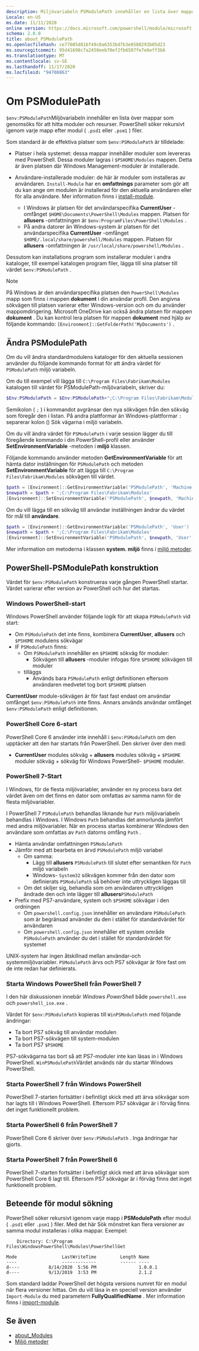 ```yaml
---
description: Miljövariabeln PSModulePath innehåller en lista över mappar som genomsöks för att hitta moduler och resurser.
Locale: en-US
ms.date: 11/11/2020
online version: https://docs.microsoft.com/powershell/module/microsoft.powershell.core/about/about_PSModulePath?view=powershell-7.2&WT.mc_id=ps-gethelp
schema: 2.0.0
title: about_PSModulePath
ms.openlocfilehash: ce77005d816f49c0a6353bd7b3e0580293b05d23
ms.sourcegitcommit: 95d41698c7a2450eeb70ef2fb6507fe7e6eff3b6
ms.translationtype: MT
ms.contentlocale: sv-SE
ms.lasthandoff: 11/17/2020
ms.locfileid: "94708863"
---
```

# <a name="about-psmodulepath"></a>Om PSModulePath

`$env:PSModulePath`Miljövariabeln innehåller en lista över mappar som genomsöks för att hitta moduler och resurser. PowerShell söker rekursivt igenom varje mapp efter modul ( `.psd1` eller `.psm1` ) filer.

Som standard är de effektiva platser som `$env:PSModulePath` är tilldelade:

- Platser i hela systemet: dessa mappar innehåller moduler som levereras med PowerShell. Dessa moduler lagras i `$PSHOME\Modules` mappen. Detta är även platsen där Windows Management-moduler är installerade.

- Användare-installerade moduler: de här är moduler som installeras av användaren.
  `Install-Module` har en **omfattnings** parameter som gör att du kan ange om modulen är installerad för den aktuella användaren eller för alla användare. Mer information finns i [install-module](xref:PowerShellGet.Install-Module).

  - I Windows är platsen för det användarspecifika **CurrentUser** -omfånget `$HOME\Documents\PowerShell\Modules` mappen. Platsen för **allusers** -omfattningen är `$env:ProgramFiles\PowerShell\Modules` .
  - På andra datorer än Windows-system är platsen för det användarspecifika **CurrentUser** -omfånget `$HOME/.local/share/powershell/Modules` mappen. Platsen för **allusers** -omfattningen är `/usr/local/share/powershell/Modules` .

Dessutom kan installations program som installerar moduler i andra kataloger, till exempel katalogen program filer, lägga till sina platser till värdet `$env:PSModulePath` .

> [!NOTE]
> På Windows är den användarspecifika platsen den `PowerShell\Modules` mapp som finns i mappen **dokument** i din användar profil. Den angivna sökvägen till platsen varierar efter Windows-version och om du använder mappomdirigering. Microsoft OneDrive kan också ändra platsen för mappen **dokument** . Du kan kontrol lera platsen för mappen **dokument** med hjälp av följande kommando: `[Environment]::GetFolderPath('MyDocuments')` .

## <a name="modifying-psmodulepath"></a>Ändra PSModulePath

Om du vill ändra standardmodulens kataloger för den aktuella sessionen använder du följande kommando format för att ändra värdet för `PSModulePath` miljö variabeln.

Om du till exempel vill lägga till `C:\Program Files\Fabrikam\Modules` katalogen till värdet för PSModulePath-miljövariabeln, skriver du:

```powershell
$Env:PSModulePath = $Env:PSModulePath+";C:\Program Files\Fabrikam\Modules"
```

Semikolon ( `;` ) i kommandot avgränsar den nya sökvägen från den sökväg som föregår den i listan. På andra plattformar än Windows-plattformar `:` separerar kolon () Sök vägarna i miljö variabeln.

Om du vill ändra värdet för `PSModulePath` i varje session lägger du till föregående kommando i din PowerShell-profil eller använder **SetEnvironmentVariable** -metoden i **miljö** klassen.

Följande kommando använder metoden **GetEnvironmentVariable** för att hämta dator inställningen för `PSModulePath` och metoden **SetEnvironmentVariable** för att lägga till `C:\Program Files\Fabrikam\Modules` sökvägen till värdet.

```powershell
$path = [Environment]::GetEnvironmentVariable('PSModulePath', 'Machine')
$newpath = $path + ';C:\Program Files\Fabrikam\Modules'
[Environment]::SetEnvironmentVariable('PSModulePath', $newpath, 'Machine')
```

Om du vill lägga till en sökväg till användar inställningen ändrar du värdet för mål till **användare**.

```powershell
$path = [Environment]::GetEnvironmentVariable('PSModulePath', 'User')
$newpath = $path + ';C:\Program Files\Fabrikam\Modules'
[Environment]::SetEnvironmentVariable('PSModulePath', $newpath, 'User')
```

Mer information om metoderna i klassen **system. miljö** finns i [miljö metoder](/dotnet/api/system.environment).

## <a name="powershell-psmodulepath-construction"></a>PowerShell-PSModulePath konstruktion

Värdet för `$env:PSModulePath` konstrueras varje gången PowerShell startar.
Värdet varierar efter version av PowerShell och hur det startas.

### <a name="windows-powershell-startup"></a>Windows PowerShell-start

Windows PowerShell använder följande logik för att skapa `PSModulePath` vid start:

- Om `PSModulePath` det inte finns, kombinera **CurrentUser**, **allusers** och `$PSHOME` modulens sökvägar
- IF `PSModulePath` finns:
  - Om `PSModulePath` innehåller en `$PSHOME` sökväg för moduler:
    - Sökvägen till **allusers** -moduler infogas före `$PSHOME` sökvägen till moduler
  - tilläggs
    - Används bara `PSModulePath` enligt definitionen eftersom användaren medvetet tog bort `$PSHOME` platsen

**CurrentUser** module-sökvägen är för fast fast endast om användar omfånget `$env:PSModulePath` inte finns. Annars används användar omfånget `$env:PSModulePath` enligt definitionen.

### <a name="powershell-core-6-startup"></a>PowerShell Core 6-start

PowerShell Core 6 använder inte innehåll i `$env:PSModulePath` om den upptäcker att den har startats från PowerShell. Den skriver över den med:

- **CurrentUser** modules sökväg + **allusers** modules sökväg + `$PSHOME` moduler sökväg + sökväg för Windows PowerShell- `$PSHOME` moduler.

### <a name="powershell-7-startup"></a>PowerShell 7-Start

I Windows, för de flesta miljövariabler, använder en ny process bara det värdet även om det finns en dator som omfattas av samma namn för de flesta miljövariabler.

I PowerShell 7 `PSModulePath` behandlas liknande hur `Path` miljövariabeln behandlas i Windows. I Windows `Path` behandlas det annorlunda jämfört med andra miljövariabler. När en process startas kombinerar Windows den användare som omfattas av `Path` datorns omfång `Path` .

- Hämta användar omfattningen `PSModulePath`
- Jämför med att bearbeta en ärvd `PSModulePath` miljö variabel
  - Om samma:
    - Lägg till **allusers** `PSModulePath` till slutet efter semantiken för `Path` miljö variabeln
    - Windows- `System32` sökvägen kommer från den dator som definierats `PSModulePath` så behöver inte uttryckligen läggas till
  - Om det skiljer sig, behandla som om användaren uttryckligen ändrade den och inte lägger till **allusers**`PSModulePath`
- Prefix med PS7-användare, system och `$PSHOME` sökvägar i den ordningen
  - Om `powershell.config.json` innehåller en användare `PSModulePath` som är begränsad använder du den i stället för standardvärdet för användaren
  - Om `powershell.config.json` innehåller ett system område `PSModulePath` använder du det i stället för standardvärdet för systemet

UNIX-system har ingen åtskillnad mellan användar-och systemmiljövariabler.
`PSModulePath` ärvs och PS7 sökvägar är före fast om de inte redan har definierats.

### <a name="starting-windows-powershell-from-powershell-7"></a>Starta Windows PowerShell från PowerShell 7

I den här diskussionen innebär _Windows PowerShell_ både `powershell.exe` och `powershell_ise.exe` .

Värdet för `$env:PSModulePath` kopieras till `WinPSModulePath` med följande ändringar:

- Ta bort PS7 sökväg till användar modulen
- Ta bort PS7-sökvägen till system-modulen
- Ta bort PS7 `$PSHOME`

PS7-sökvägarna tas bort så att PS7-moduler inte kan läsas in i Windows PowerShell. `WinPSModulePath`Värdet används när du startar Windows PowerShell.

### <a name="starting-powershell-7-from-windows-powershell"></a>Starta PowerShell 7 från Windows PowerShell

PowerShell 7-starten fortsätter i befintligt skick med att ärva sökvägar som har lagts till i Windows PowerShell. Eftersom PS7 sökvägar är i förväg finns det inget funktionellt problem.

### <a name="starting-powershell-6-from-powershell-7"></a>Starta PowerShell 6 från PowerShell 7

PowerShell Core 6 skriver över `$env:PSModulePath` . Inga ändringar har gjorts.

### <a name="starting-powershell-7-from-powershell-6"></a>Starta PowerShell 7 från PowerShell 6

PowerShell 7-starten fortsätter i befintligt skick med att ärva sökvägar som PowerShell Core 6 lagt till. Eftersom PS7 sökvägar är i förväg finns det inget funktionellt problem.

## <a name="module-search-behavior"></a>Beteende för modul sökning

PowerShell söker rekursivt igenom varje mapp i **PSModulePath** efter modul ( `.psd1` eller `.psm1` ) filer. Med det här Sök mönstret kan flera versioner av samma modul installeras i olika mappar. Exempel:

```Output
    Directory: C:\Program Files\WindowsPowerShell\Modules\PowerShellGet

Mode                 LastWriteTime         Length Name
----                 -------------         ------ ----
d----           8/14/2020  5:56 PM                1.0.0.1
d----           9/13/2019  3:53 PM                2.1.2
```

Som standard laddar PowerShell det högsta versions numret för en modul när flera versioner hittas. Om du vill läsa in en speciell version använder `Import-Module` du med parametern **FullyQualifiedName** . Mer information finns i [import-module](xref:Microsoft.PowerShell.Core.Import-Module).

## <a name="see-also"></a>Se även

- [about_Modules](about_Modules.md)
- [Miljö metoder](/dotnet/api/system.environment)
